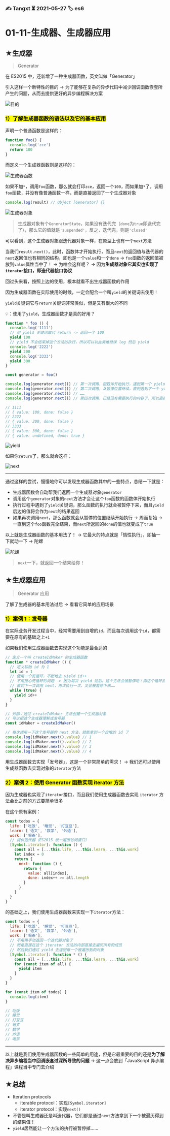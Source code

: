 ### ✍️ Tangxt ⏳ 2021-05-27 🏷️ es6

# 01-11-生成器、生成器应用

## ★生成器

> Generator

在 ES2015 中，还新增了一种生成器函数，英文叫做「Generator」

引入这样一个新特性的目的 -> 为了能够在复杂的异步代码中减少回调函数嵌套所产生的问题，从而去提供更好的异步编程解决方案

![目的](assets/img/2021-05-28-19-07-18.png)

### <mark>1）了解生成器函数的语法以及它的基本应用</mark>

声明一个普通函数是这样的：

``` js
function foo() {
  console.log('zce')
  return 100
}
```

而定义一个生成器函数则是这样的：

![生成器函数](assets/img/2021-05-29-20-12-16.png)

如果不加`*`，调用`foo`函数，那么就会打印`zce`，返回一个`100`，而如果加`*`了，调用`foo`函数，并没有像普通函数一样，而是直接返回了一个生成器对象

``` js
console.log(result) // Object [Generator] {}
```

![生成器对象](assets/img/2021-05-29-20-17-39.png)

> 生成器对象有个`GeneratorState`，如果没有迭代完（`done`为`true`即迭代完了），那么它的值就是`'suspended'`，反之，迭代完，则是`'closed'`

可以看到，这个生成器对象跟迭代器对象一样，在原型上也有一个`next`方法

当我们`result.next()`，此时，函数体才开始执行，而且`next`的返回值与迭代器的`next`返回值也有相同的结构，即也是一个`value`和一个`done` -> `foo`函数的返回值被放到`value`属性当中了！ -> 为啥会这样呢？ -> 因为**生成器对象它其实也实现了`iterator`接口，即迭代器接口协议**

回过头来看，按照上边的使用，根本就看不出生成器函数的作用

因为生成器函数在实际使用的时候，一定会配合一个叫`yield`的关键词去使用！

`yield`关键词它与`return`关键词非常类似，但是又有很大的不同

💡：使用了`yield`，生成器函数才是真的好用？

``` js
function * foo () {
  console.log('1111')
  // 用 yield 关键词取代 return -> 返回一个 100
  yield 100
  // yield 不会结束掉这个方法的执行，所以可以以此类推继续 log 然后 yield
  console.log('2222')
  yield 200
  console.log('3333')
  yield 300
}

const generator = foo()

console.log(generator.next()) // 第一次调用，函数体开始执行，遇到第一个 yield 暂停
console.log(generator.next()) // 第二次调用，从暂停位置继续，直到遇到下一个 yield 再次暂停
console.log(generator.next()) // ……
console.log(generator.next()) // 第四次调用，已经没有需要执行的内容了，所以直接得到 undefined

// 1111
// { value: 100, done: false }
// 2222
// { value: 200, done: false }
// 3333
// { value: 300, done: false }
// { value: undefined, done: true }
```

![yield](assets/img/2021-05-30-10-54-20.png)

如果你`return`了，那么就会这样：

![next](assets/img/2021-05-30-11-01-35.png)

---

通过这样的尝试，慢慢地你可以发现生成器函数其中的一些特点，总结一下就是：

- 生成器函数会自动帮我们返回一个生成器对象`generator`
- 调用这个`generator`对象的`next`方法才会让这个`foo`函数的函数体开始执行
- 执行过程中遇到了`yield`关键词，那么函数的执行就会被暂停下来，而且`yield`后边的值将会作为`next`的结果返回
- 如果再次调用`next`，那么函数就会从暂停的位置继续开始执行 -> 周而复始 -> 一直到这个`foo`函数完全结束，而`next`所返回的`done`的值也就变成了`true`

以上就是生成器函数的基本用法了！ -> 它最大的特点就是「惰性执行」，即抽一下就动一下 -> 陀螺

![陀螺](assets/img/2021-05-30-11-14-12.png)

> `next`一下，就返回一个结果给你！

## ★生成器应用

> Generator 应用

了解了生成器的基本用法过后 -> 看看它简单的应用场景

### <mark>1）案例 1：发号器</mark>

在实际业务开发过程当中，经常需要用到自增的`id`，而且每次调用这个`id`，都需要在原有的基础之上`+1`

如果我们使用生成器函数去实现这个功能是最合适的

``` js
// 定义一个叫 createIdMaker 的生成器函数
function * createIdMaker () {
  // 定义初始 id 为 1
  let id = 1
  // 使用一个死循环，不断地去 yield id++
  // 不用担心死循环的问题 -> 因为每次 yield 过后，这个方法会被暂停哈！而这个循环自然也就被暂停了！
  // 直到下一次调用 next，再次执行一次，又会被暂停下来……
  while (true) {
    yield id++
  }
}

// 外部：通过 createIdMaker 方法创建一个生成器对象
// 可以把这个生成器理解成发号器
const idMaker = createIdMaker()

// 每次调用一下这个发号器的 next 方法，就能拿到一个自增的 id 了
console.log(idMaker.next().value) // 1
console.log(idMaker.next().value) // 2
console.log(idMaker.next().value) // 3
console.log(idMaker.next().value) // 4
```

用生成器函数去实现「发号器」，这是一个非常简单的需求！ -> 我们还可以使用生成器函数去实现对象的`iterator`方法

### <mark>2）案例 2：使用 Generator 函数实现 iterator 方法</mark>

因为生成器也实现了`iterator`接口，而且我们使用生成器函数去实现 `iterator` 方法会比之前的方式要简单很多

在这个原有案例：

``` js
const todos = {
  life: ['吃饭', '睡觉', '打豆豆'],
  learn: ['语文', '数学', '外语'],
  work: ['喝茶'],
  // 提供迭代器（ES2015 统一遍历访问接口）
  [Symbol.iterator]: function () {
    const all = [...this.life, ...this.learn, ...this.work]
    let index = 0
    return {
      next: function () {
        return {
          value: all[index],
          done: index++ >= all.length
        }
      }
    }
  }
}
```

的基础之上，我们使用生成器函数来实现一下`iterator`方法：

``` js
const todos = {
  life: ['吃饭', '睡觉', '打豆豆'],
  learn: ['语文', '数学', '外语'],
  work: ['喝茶'],
  // 不用再手动返回一个迭代器对象了
  // 而是直接在这个 iterator 方法的内部直接去遍历所有的成员
  // 然后我们通过 yield 去返回每一个被遍历到的对象
  [Symbol.iterator]: function * () {
    const all = [...this.life, ...this.learn, ...this.work]
    for (const item of all) {
      yield item
    }
  }
}

for (const item of todos) {
  console.log(item)
}

// 吃饭
// 睡觉
// 打豆豆
// 语文
// 数学
// 外语
// 喝茶
```

---

以上就是我们使用生成器函数的一些简单的用途，但是它最重要的目的还是**为了解决异步编程当中回调嵌套过深所导致的问题** -> 这一点会放到「JavaScript 异步编程」课程当中专门去介绍

## ★总结

- Iteration protocols
  - iterable protocol：实现`[Symbol.iterator]`
  - iterator protocol：实现`next()`
- 不管是叫生成器还是叫迭代器，它们都是通过`next`方法拿到下一个被遍历得到的结果值！
- `yield`居然能让一个方法的执行被暂停掉……